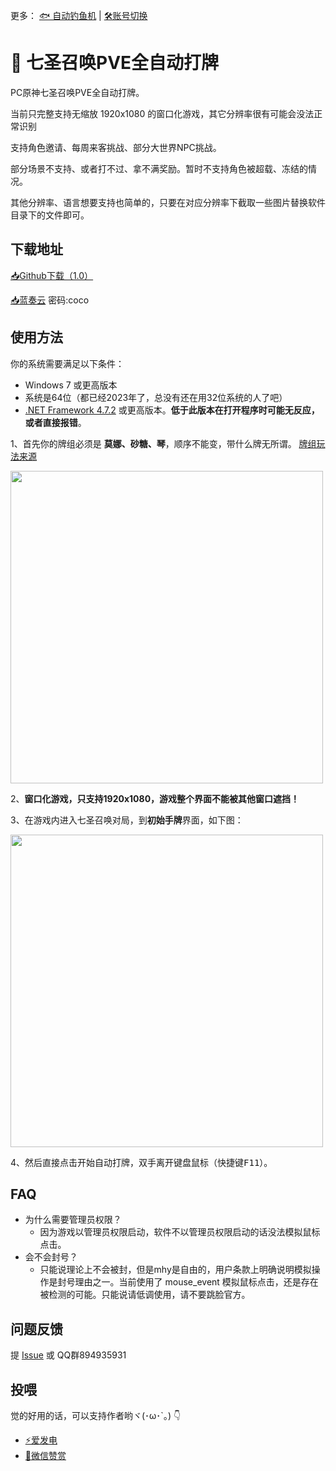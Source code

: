 更多： [🐟 自动钓鱼机](https://github.com/babalae/genshin-fishing-toy) | [🛠️账号切换](https://github.com/babalae/mihoyo-starter)

# 🎲 七圣召唤PVE全自动打牌

PC原神七圣召唤PVE全自动打牌。

当前只完整支持无缩放 1920x1080 的窗口化游戏，其它分辨率很有可能会没法正常识别

支持角色邀请、每周来客挑战、部分大世界NPC挑战。

部分场景不支持、或者打不过、拿不满奖励。暂时不支持角色被超载、冻结的情况。

其他分辨率、语言想要支持也简单的，只要在对应分辨率下截取一些图片替换软件目录下的文件即可。

## 下载地址

[📥Github下载（1.0）](https://github.com/babalae/genius-invokation-auto-toy/releases/download/1.0/GeniusInvokationAutoToy.v1.0.zip)

[📥蓝奏云](https://wwmy.lanzouq.com/b00r9kqwf) 密码:coco


## 使用方法

你的系统需要满足以下条件：
  * Windows 7 或更高版本
  * 系统是64位（都已经2023年了，总没有还在用32位系统的人了吧）
  * [.NET Framework 4.7.2](https://support.microsoft.com/zh-cn/topic/%E9%80%82%E7%94%A8%E4%BA%8E-windows-%E7%9A%84-microsoft-net-framework-4-7-2-%E7%A6%BB%E7%BA%BF%E5%AE%89%E8%A3%85%E7%A8%8B%E5%BA%8F-05a72734-2127-a15d-50cf-daf56d5faec2) 或更高版本。**低于此版本在打开程序时可能无反应，或者直接报错**。


1、首先你的牌组必须是 **莫娜、砂糖、琴**，顺序不能变，带什么牌无所谓。 [牌组玩法来源](https://www.bilibili.com/video/BV1ZP41197Ws)

<img width="500px" src="https://github.com/babalae/genius-invokation-auto-toy/assets/15783049/7723febd-9cef-4dba-aeed-f7c4b1bee992"/>


2、**窗口化游戏，只支持1920x1080，游戏整个界面不能被其他窗口遮挡！**

3、在游戏内进入七圣召唤对局，到**初始手牌**界面，如下图：

<img width="500px" src="https://github.com/babalae/genius-invokation-auto-toy/assets/15783049/900fb60c-408f-4aa6-9ee0-8955b5a1bf4e"/>

4、然后直接点击开始自动打牌，双手离开键盘鼠标（快捷键<kbd>F11</kbd>）。

## FAQ
* 为什么需要管理员权限？
  * 因为游戏以管理员权限启动，软件不以管理员权限启动的话没法模拟鼠标点击。
* 会不会封号？
  * 只能说理论上不会被封，但是mhy是自由的，用户条款上明确说明模拟操作是封号理由之一。当前使用了 mouse_event 模拟鼠标点击，还是存在被检测的可能。只能说请低调使用，请不要跳脸官方。

## 问题反馈

提 [Issue](https://github.com/babalae/genius-invokation-auto-toy/issues) 或 QQ群894935931
 
## 投喂

觉的好用的话，可以支持作者哟ヾ(･ω･`｡) 👇
* [⚡爱发电](https://afdian.net/@huiyadanli)
* [🍚微信赞赏](https://github.com/huiyadanli/huiyadanli/blob/master/DONATE.md)
